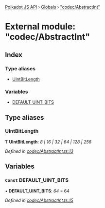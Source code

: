 [Polkadot JS API](../README.md) › [Globals](../globals.md) › ["codec/AbstractInt"](_codec_abstractint_.md)

# External module: "codec/AbstractInt"

## Index

### Type aliases

* [UIntBitLength](_codec_abstractint_.md#uintbitlength)

### Variables

* [DEFAULT_UINT_BITS](_codec_abstractint_.md#const-default_uint_bits)

## Type aliases

###  UIntBitLength

Ƭ **UIntBitLength**: *8 | 16 | 32 | 64 | 128 | 256*

*Defined in [codec/AbstractInt.ts:13](https://github.com/polkadot-js/api/blob/7cc961f789/packages/types/src/codec/AbstractInt.ts#L13)*

## Variables

### `Const` DEFAULT_UINT_BITS

• **DEFAULT_UINT_BITS**: *64* = 64

*Defined in [codec/AbstractInt.ts:15](https://github.com/polkadot-js/api/blob/7cc961f789/packages/types/src/codec/AbstractInt.ts#L15)*
